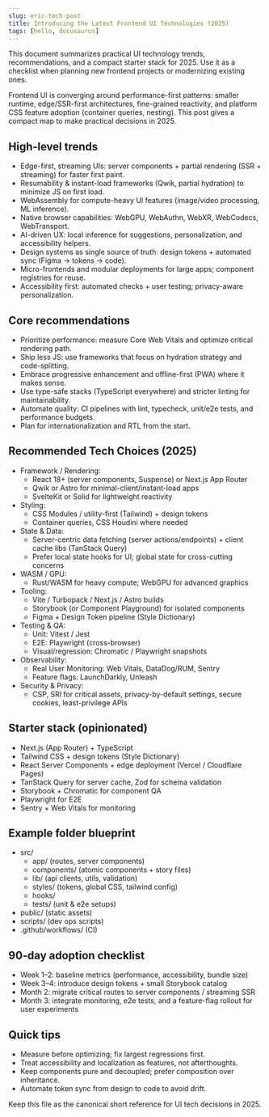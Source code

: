 ```yaml
---
slug: eric-tech-post
title: Introducing the Latest Frontend UI Technologies (2025)
tags: [hello, docusaurus]
---
```

This document summarizes practical UI technology trends, recommendations, and a compact starter stack for 2025. Use it as a checklist when planning new frontend projects or modernizing existing ones.

Frontend UI is converging around performance-first patterns: smaller runtime, edge/SSR-first architectures, fine-grained reactivity, and platform CSS feature adoption (container queries, nesting). This post gives a compact map to make practical decisions in 2025.

<!-- truncate -->


## High-level trends
- Edge-first, streaming UIs: server components + partial rendering (SSR + streaming) for faster first paint.
- Resumability & instant-load frameworks (Qwik, partial hydration) to minimize JS on first load.
- WebAssembly for compute-heavy UI features (image/video processing, ML inference).
- Native browser capabilities: WebGPU, WebAuthn, WebXR, WebCodecs, WebTransport.
- AI-driven UX: local inference for suggestions, personalization, and accessibility helpers.
- Design systems as single source of truth: design tokens + automated sync (Figma → tokens → code).
- Micro-frontends and modular deployments for large apps; component registries for reuse.
- Accessibility first: automated checks + user testing; privacy-aware personalization.

## Core recommendations
- Prioritize performance: measure Core Web Vitals and optimize critical rendering path.
- Ship less JS: use frameworks that focus on hydration strategy and code-splitting.
- Embrace progressive enhancement and offline-first (PWA) where it makes sense.
- Use type-safe stacks (TypeScript everywhere) and stricter linting for maintainability.
- Automate quality: CI pipelines with lint, typecheck, unit/e2e tests, and performance budgets.
- Plan for internationalization and RTL from the start.

## Recommended Tech Choices (2025)
- Framework / Rendering:
  - React 18+ (server components, Suspense) or Next.js App Router
  - Qwik or Astro for minimal-client/instant-load apps
  - SvelteKit or Solid for lightweight reactivity
- Styling:
  - CSS Modules / utility-first (Tailwind) + design tokens
  - Container queries, CSS Houdini where needed
- State & Data:
  - Server-centric data fetching (server actions/endpoints) + client cache libs (TanStack Query)
  - Prefer local state hooks for UI; global state for cross-cutting concerns
- WASM / GPU:
  - Rust/WASM for heavy compute; WebGPU for advanced graphics
- Tooling:
  - Vite / Turbopack / Next.js / Astro builds
  - Storybook (or Component Playground) for isolated components
  - Figma + Design Token pipeline (Style Dictionary)
- Testing & QA:
  - Unit: Vitest / Jest
  - E2E: Playwright (cross-browser)
  - Visual/regression: Chromatic / Playwright snapshots
- Observability:
  - Real User Monitoring: Web Vitals, DataDog/RUM, Sentry
  - Feature flags: LaunchDarkly, Unleash
- Security & Privacy:
  - CSP, SRI for critical assets, privacy-by-default settings, secure cookies, least-privilege APIs

## Starter stack (opinionated)
- Next.js (App Router) + TypeScript
- Tailwind CSS + design tokens (Style Dictionary)
- React Server Components + edge deployment (Vercel / Cloudflare Pages)
- TanStack Query for server cache, Zod for schema validation
- Storybook + Chromatic for component QA
- Playwright for E2E
- Sentry + Web Vitals for monitoring

## Example folder blueprint
- src/
  - app/ (routes, server components)
  - components/ (atomic components + story files)
  - lib/ (api clients, utils, validation)
  - styles/ (tokens, global CSS, tailwind config)
  - hooks/
  - tests/ (unit & e2e setups)
- public/ (static assets)
- scripts/ (dev ops scripts)
- .github/workflows/ (CI)

## 90-day adoption checklist
- Week 1–2: baseline metrics (performance, accessibility, bundle size)
- Week 3–4: introduce design tokens + small Storybook catalog
- Month 2: migrate critical routes to server components / streaming SSR
- Month 3: integrate monitoring, e2e tests, and a feature-flag rollout for user experiments

## Quick tips
- Measure before optimizing; fix largest regressions first.
- Treat accessibility and localization as features, not afterthoughts.
- Keep components pure and decoupled; prefer composition over inheritance.
- Automate token sync from design to code to avoid drift.

Keep this file as the canonical short reference for UI tech decisions in 2025.
